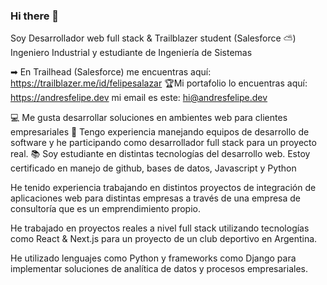 ### Hi there 👋

Soy Desarrollador web full stack & Trailblazer student (Salesforce ⛅)
Ingeniero Industrial y estudiante de Ingeniería de Sistemas

➡ En Trailhead (Salesforce) me encuentras aquí: https://trailblazer.me/id/felipesalazar
🏆Mi portafolio lo encuentras aquí: https://andresfelipe.dev
mi email es este: hi@andresfelipe.dev

💻 Me gusta desarrollar soluciones en ambientes web para clientes empresariales
🚀 Tengo experiencia manejando equipos de desarrollo de software y he participando como desarrollador full stack para un proyecto real.
📚 Soy estudiante en distintas tecnologías del desarrollo web. Estoy certificado en manejo de github, bases de datos, Javascript y Python

He tenido experiencia trabajando en distintos proyectos de integración de aplicaciones web para distintas empresas a través de una empresa de consultoría que es un emprendimiento propio. 

He trabajado en proyectos reales a nivel full stack utilizando tecnologías como React & Next.js para un proyecto de un club deportivo en Argentina.

He utilizado lenguajes como Python y frameworks como Django para implementar soluciones de analítica de datos y procesos empresariales.
<!--
**andressalazar08/andressalazar08** is a ✨ _special_ ✨ repository because its `README.md` (this file) appears on your GitHub profile.

Here are some ideas to get you started:

- 🔭 I’m currently working on ...
- 🌱 I’m currently learning ...
- 👯 I’m looking to collaborate on ...
- 🤔 I’m looking for help with ...
- 💬 Ask me about ...
- 📫 How to reach me: ...
- 😄 Pronouns: ...
- ⚡ Fun fact: ...
-->
